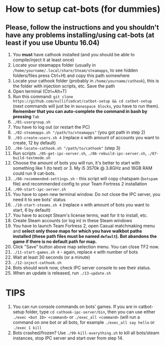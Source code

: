 # How to setup cat-bots (for dummies)

## Please, follow the instructions and you shouldn't have any problems installing/using cat-bots (at least if you use Ubuntu 16.04)

1. You **must** have cathook installed (and you should be able to compile/inject it at least once)
2. Locate your steamapps folder (usually in `/home/yourname/.local/share/Steam/steamapps`, to see hidden folders/files press Ctrl+H) and copy this path somewhere
3. Locate your cathook folder (probably in `/home/yourname/cathook`), this is the folder with injection scripts, etc. Save the path
4. Open terminal (Ctrl+Alt+T)
5. Run this command: `git clone https://github.com/nullifiedcat/catbot-setup && cd catbot-setup` (next commands will just be in `monospace blocks`, you have to run them). **Remember that you can auto-complete the command in bash by pressing** `Tab`
6. `./01-usergroup.sh`
7. You have to log out (or restart the PC)
8. `./02-steamapps.sh "/path/to/steamapps"` (you got path in step 2)
9. `./03-create-users.sh 4` (replace `4` with amount of accounts you want to create, 12 by default)
10. `./04-locate-cathook.sh "/path/to/cathook"` (step 3)
11. Run scripts `./05-get-ipc-server.sh`, `./06-rebuild-ipc-server.sh`, `./07-build-textmode.sh`
12. Choose the amount of bots you will run, it's better to start with something like 1 (to test) or 3. My i5 3570k @ 3.8GHz and 16GB RAM could run 9 cat-bots.
13. `./08-recommended-settings.sh` - this script will copy chatspam (`botspam` file) and recommended config to your Team Fortress 2 installation
14. `./09-start-ipc-server.sh`
15. You have to open new terminal window. Do not close the IPC server, you need it to see bots' status
16. `./10-start-steams.sh 4` (replace `4` with amount of bots you want to start, 6 by default)
17. You have to accept Steam's license terms, wait for it to install, etc.
18. Create Steam accounts (or log in) in these Steam windows
19. You have to launch Team Fortress 2, open Casual matchmaking menu and **select only those maps for which you have walkbot paths installed (these path files must be named `default`). Bot abandons the game if there is no default path for map.**
20. Click "Save" button above map selection menu. You can close TF2 now.
21. `./11-start-games.sh 4` - again, replace `4` with number of bots
22. Wait at least 30 seconds (or a minute)
23. `./12-inject-cathook.sh`
24. Bots should work now, check IPC server console to see their status.
25. When an update is released, run `./13-update.sh`

# TIPS

1. You can run console commands on bots' games. If you are in catbot-setup folder, type `cd cathook-ipc-server/bin`, then you can use either `./exec <bot ID> <command>` or `./exec_all <command>` (will run a command on one bot or all bots, for example `./exec_all say hello` or `./exec 1 kill`
2. Bots crashed/frozen? Use `./99-kill-everything.sh` to kill all bots/steam instances, stop IPC server and start over from step 14.
